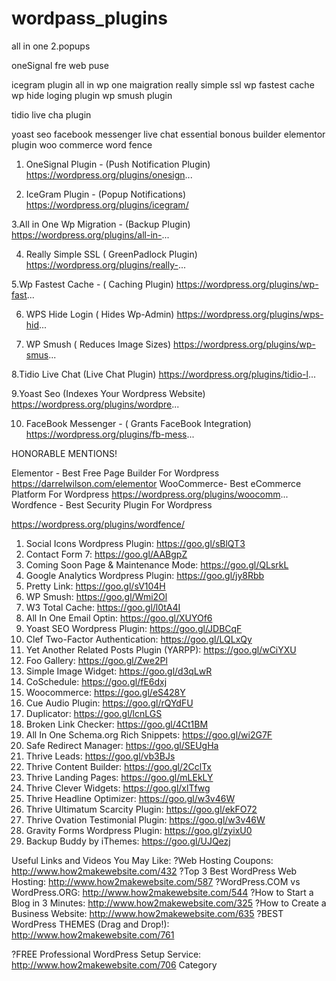 # wordpass_plugins
all in one 
2.popups

oneSignal fre web puse 

icegram plugin
all in wp one maigration
really simple ssl
wp fastest cache
wp hide loging plugin
wp smush plugin

tidio live cha plugin

yoast seo
facebook messenger live chat
essential bonous builder
elementor plugin
woo commerce
word fence
1. OneSignal Plugin - (Push Notification Plugin)
https://wordpress.org/plugins/onesign...

2. IceGram Plugin - (Popup Notifications)
https://wordpress.org/plugins/icegram/

3.All in One Wp Migration - (Backup Plugin)
https://wordpress.org/plugins/all-in-...

4. Really Simple SSL ( GreenPadlock Plugin)
https://wordpress.org/plugins/really-...

5.Wp Fastest Cache - ( Caching Plugin)
https://wordpress.org/plugins/wp-fast...

6. WPS Hide Login ( Hides Wp-Admin)
https://wordpress.org/plugins/wps-hid...

7. WP Smush ( Reduces Image Sizes)
https://wordpress.org/plugins/wp-smus...

8.Tidio Live Chat (Live Chat Plugin)
https://wordpress.org/plugins/tidio-l...

9.Yoast Seo (Indexes Your Wordpress Website)
https://wordpress.org/plugins/wordpre...

10. FaceBook Messenger - ( Grants FaceBook Integration)
https://wordpress.org/plugins/fb-mess...

HONORABLE MENTIONS!

Elementor - Best Free Page Builder For Wordpress
https://darrelwilson.com/elementor
WooCommerce- Best eCommerce Platform For Wordpress
https://wordpress.org/plugins/woocomm...
Wordfence - Best Security Plugin For Wordpress

https://wordpress.org/plugins/wordfence/




1) Social Icons Wordpress Plugin: https://goo.gl/sBlQT3
2) Contact Form 7: https://goo.gl/AABgpZ
3) Coming Soon Page & Maintenance Mode: https://goo.gl/QLsrkL
4) Google Analytics Wordpress Plugin: https://goo.gl/jy8Rbb
5) Pretty Link: https://goo.gl/sV104H
6) WP Smush: https://goo.gl/Wmi2Ol
7) W3 Total Cache: https://goo.gl/l0tA4I
8) All In One Email Optin: https://goo.gl/XUYOf6
9) Yoast SEO Wordpress Plugin: https://goo.gl/JDBCqF
10) Clef Two-Factor Authentication: https://goo.gl/LQLxQy
11) Yet Another Related Posts Plugin (YARPP): https://goo.gl/wCiYXU
12) Foo Gallery: https://goo.gl/Zwe2Pl
13) Simple Image Widget: https://goo.gl/d3qLwR
14) CoSchedule: https://goo.gl/fE6dxj
15) Woocommerce: https://goo.gl/eS428Y
16) Cue Audio Plugin: https://goo.gl/rQYdFU
17) Duplicator: https://goo.gl/lcnLGS
18) Broken Link Checker: https://goo.gl/4Ct1BM
19) All In One Schema.org Rich Snippets: https://goo.gl/wi2G7F
20) Safe Redirect Manager: https://goo.gl/SEUgHa
21) Thrive Leads: https://goo.gl/vb3BJs
22) Thrive Content Builder: https://goo.gl/2CclTx
23) Thrive Landing Pages: https://goo.gl/mLEkLY
24) Thrive Clever Widgets: https://goo.gl/xlTfwg
25) Thrive Headline Optimizer: https://goo.gl/w3v46W
26) Thrive Ultimatum Scarcity Plugin: https://goo.gl/ekFO72
27) Thrive Ovation Testimonial Plugin: https://goo.gl/w3v46W
28) Gravity Forms Wordpress Plugin: https://goo.gl/zyixU0
29) Backup Buddy by iThemes: https://goo.gl/UJQezj



Useful Links and Videos You May Like:
?Web Hosting Coupons: http://www.how2makewebsite.com/432
?Top 3 Best WordPress Web Hosting: http://www.how2makewebsite.com/587
?WordPress.COM vs WordPress.ORG: http://www.how2makewebsite.com/544
?How to Start a Blog in 3 Minutes: http://www.how2makewebsite.com/325
?How to Create a Business Website: http://www.how2makewebsite.com/635
?BEST WordPress THEMES (Drag and Drop!): http://www.how2makewebsite.com/761

?FREE Professional WordPress Setup Service: http://www.how2makewebsite.com/706
Category
